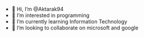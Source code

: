 - 👋 Hi, I’m @Aktarak94
- 👀 I’m interested in programming 
- 🌱 I’m currently learning Information Technology 
- 💞️ I’m looking to collaborate on microsoft and google


<!---
Aktarak94/Aktarak94 is a ✨ special ✨ repository because its `README.md` (this file) appears on your GitHub profile.
You can click the Preview link to take a look at your changes.
--->
